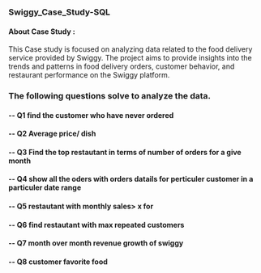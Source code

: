 ### Swiggy_Case_Study-SQL

#### About Case Study :            
This Case study is focused on analyzing data related to the food delivery service provided by Swiggy. The project aims to provide insights into the trends and patterns in food delivery orders, customer behavior, and restaurant performance on the Swiggy platform.

### The following questions solve to analyze the data.

#### -- Q1 find the customer who have never ordered
#### -- Q2 Average price/ dish
#### -- Q3 Find the top restautant in terms of number of orders for a give month
#### -- Q4 show all the oders with orders datails for perticuler customer in a particuler date range
#### -- Q5 restautant with monthly sales> x for
#### -- Q6 find restautant with max repeated customers
#### -- Q7 month over month revenue growth of swiggy
#### -- Q8 customer favorite food
